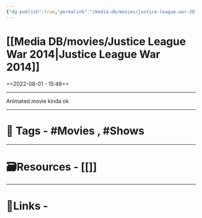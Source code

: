 ```yaml
---
{"dg-publish":true,"permalink":"/media-db/movies/justice-league-war-2014/","dgPassFrontmatter":true,"noteIcon":"3","created":"2023-11-14T21:08:39.598+05:30","updated":"2023-12-12T23:36:19.101+05:30"}
---
```


# [[Media DB/movies/Justice League War 2014\|Justice League War 2014]]
==2022-08-01 - 15:48==

---
Animated movie kinda ok

---
# 🧶 Tags - #Movies , #Shows 

---
# 🗃Resources - [[]]
---
# 🔗Links -